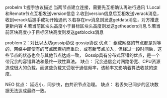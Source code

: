 probelm 1:握手协议描述
当两节点建立连接，需要先互相确认再进行通讯
1.Local和Remote节点互相发送version信息
2.收到version信息后互相发送verack消息，收到verack后握手成功开始通讯
3.若存在inv消息则发送getdata消息，对方推送更新内容
4.若当前区块头高度小于目标区块头高度则发送getheaders消息
5.若当前区块高度小于目标区块高度则发送getblocks消息


problem 2：对比以太坊gossip协议
gossip协议
优点：
组成网络的节点都是对等的，网络中即使有的节点因宕机而重启，或有新节点加入，但经过一段时间后，这些节点的状态也会与其他节点达成一致，
Gossip具有分布式容错的优点，是一个带冗余的容错算法和最终一致性算法。
缺点：
冗余通信会对网路带宽、CPU资源造成很大的负载，而这些负载又受限于通信频率，该频率又影响着算法收敛的速度。

NEO
优点：
延迟小，同步快，由共识节点治理。
缺点：
若丢失已同步的区块数据无法达成最终一致。
